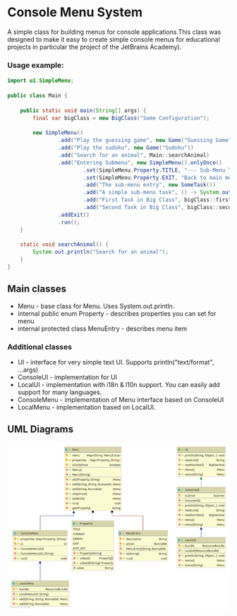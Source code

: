 # Console Menu System

A simple class for building menus for console applications.This class was designed to make it easy to create simple console menus for educational projects in particular the project of the JetBrains Academy).

### Usage example:

```java
import ui.SimpleMenu;

public class Main {

    public static void main(String[] args) {
        final var bigClass = new BigClass("Some Configuration");

        new SimpleMenu()
                .add("Play the guessing game", new Game("Guessing Game"))
                .add("Play the sudoku", new Game("Sudoku"))
                .add("Search for an animal", Main::searchAnimal)
                .add("Entering Submenu", new SimpleMenu().onlyOnce()
                        .set(SimpleMenu.Property.TITLE, "--- Sub-Menu Title ---")
                        .set(SimpleMenu.Property.EXIT, "Back to main menu")
                        .add("The sub-menu entry", new SomeTask())
                        .add("A simple sub-menu task", () -> System.out.println("A simple task"))
                        .add("First Task in Big Class", bigClass::firstTask)
                        .add("Second Task in Big Class", bigClass::secondTask))
                .addExit()
                .run();
    }

    static void searchAnimal() {
        System.out.println("Search for an animal");
    }
}            
```

## Main classes

- Menu - base class for Menu. Uses System.out.println.
- internal public enum Property - describes properties you can set for menu
- internal protected class MenuEntry -  describes menu item

### Additional classes

- UI - interface for very simple text UI. Supports println("text/format", ...args)
- ConsoleUI - implementation for UI
- LocalUI - implementation with i18n & l10n support. You can easily add support for many languages.
- ConsoleMenu - implementation of Menu interface based on ConsoleUI
- LocalMenu - implementation based on LocalUI. 

## UML Diagrams

![Package ui](uml/ui.png)


